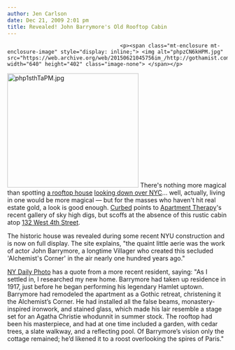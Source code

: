```yaml
---
author: Jen Carlson
date: Dec 21, 2009 2:01 pm
title: Revealed! John Barrymore's Old Rooftop Cabin
---
```


	
										<p><span class="mt-enclosure mt-enclosure-image" style="display: inline;"> <img alt="phpzCN6kHPM.jpg" src="https://web.archive.org/web/20150621045756im_/http://gothamist.com/attachments/arts_jen/phpzCN6kHPM.jpg" width="640" height="402" class="image-none"> </span></p>

<p><span class="mt-enclosure mt-enclosure-image" style="display: inline;"> <img alt="php1sthTaPM.jpg" src="https://web.archive.org/web/20150621045756im_/http://gothamist.com/attachments/arts_jen/php1sthTaPM.jpg" width="300" height="261" class="image-right"> </span>There&apos;s nothing more magical than spotting <a href="https://web.archive.org/web/20150621045756/http://gothamist.com/2008/03/24/movin_on_up_1.php">a rooftop house</a> <a href="https://web.archive.org/web/20150621045756/http://gothamist.com/2008/08/06/rich_peoples_rooftops_exposed.php">looking down over NYC</a>... well, actually, living in one would be more magical &#x2014; but for the masses who haven&apos;t hit real estate gold, a look is good enough. <a href="https://web.archive.org/web/20150621045756/http://curbed.com/archives/2009/12/21/barrymores_rooftop_lair_plays_hide_and_seek_on_west_4th_street.php">Curbed</a> points to <a href="https://web.archive.org/web/20150621045756/http://www.apartmenttherapy.com/ny/real-estate/nyc-rooftop-houses-104459">Apartment Therapy</a>&apos;s recent gallery of sky high digs, but scoffs at the absence of this rustic cabin atop <a href="https://web.archive.org/web/20150621045756/http://www.corcoran.com/property/listing.aspx?ListingID=744852&amp;Region=NYC">132 West 4th Street</a>. </p>

<p>The historic house was revealed during some recent NYU construction and is now on full display. The site explains, &quot;the quaint little aerie was the work of actor John Barrymore, a longtime Villager who created this secluded &apos;Alchemist&apos;s Corner&apos; in the air nearly one hundred years ago.&quot; </p>

<p><a href="https://web.archive.org/web/20150621045756/http://newyorkdailyphoto.blogspot.com/2009/10/alchemists-corner.html">NY Daily Photo</a> has a quote from a more recent resident, saying: &quot;As I settled in, I researched my new home. Barrymore had taken up residence in 1917, just before he began performing his legendary Hamlet uptown. Barrymore had remodeled the apartment as a Gothic retreat, christening it the Alchemist&#x2019;s Corner. He had installed all the false beams, monastery-inspired ironwork, and stained glass, which made his lair resemble a stage set for an Agatha Christie whodunnit in summer stock. The rooftop had been his masterpiece, and had at one time included a garden, with cedar trees, a slate walkway, and a reflecting pool. Of Barrymore&#x2019;s vision only the cottage remained; he&#x2019;d likened it to a roost overlooking the spires of Paris.&quot;</p>					
										
									
				